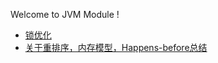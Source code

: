 Welcome to JVM Module !

- [锁优化](https://github.com/ljl1284537512/Autumn/blob/master/JVM/%E9%94%81%E4%BC%98%E5%8C%96.md)
- [关于重排序，内存模型，Happens-before总结](https://github.com/ljl1284537512/Autumn/blob/master/JVM/%E5%85%B3%E4%BA%8Evolatile%2C%E9%87%8D%E6%8E%92%E5%BA%8F%EF%BC%8C%E5%86%85%E5%AD%98%E6%A8%A1%E5%9E%8B%EF%BC%8CHappens-Before%E6%80%BB%E7%BB%93.md)
